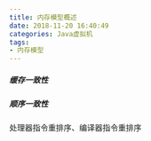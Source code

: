 ```yaml
---
title: 内存模型概述
date: 2018-11-20 16:40:49
categories: Java虚拟机
tags:
- 内存模型
---
```




##### 缓存一致性

##### 顺序一致性

处理器指令重排序、编译器指令重排序